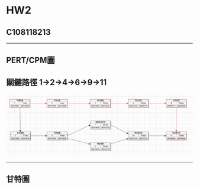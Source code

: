 # HW2
## C108118213
***
## PERT/CPM圖
## 關鍵路徑 1->2->4->6->9->11
![fig](https://github.com/Rdong0831/9_28_HW/blob/main/PERT.png "PERT.CPM")
***
## 甘特圖
